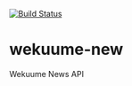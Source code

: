[![Build Status](https://travis-ci.org/wekuume/wekuume-news.svg?branch=master)](https://travis-ci.org/wekuume/wekuume-news)
# wekuume-new
Wekuume News API
